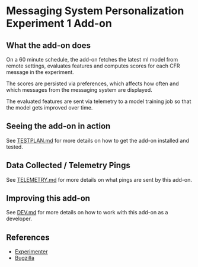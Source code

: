 # Messaging System Personalization Experiment 1 Add-on

## What the add-on does

On a 60 minute schedule, the add-on fetches the latest ml model from remote settings, evaluates features and computes scores for each CFR message in the experiment.

The scores are persisted via preferences, which affects how often and which messages from the messaging system are displayed.

The evaluated features are sent via telemetry to a model training job so that the model gets improved over time.

## Seeing the add-on in action

See [TESTPLAN.md](./docs/TESTPLAN.md) for more details on how to get the add-on installed and tested.

## Data Collected / Telemetry Pings

See [TELEMETRY.md](./docs/TELEMETRY.md) for more details on what pings are sent by this add-on.

## Improving this add-on

See [DEV.md](./docs/DEV.md) for more details on how to work with this add-on as a developer.

## References

- [Experimenter](https://experimenter.services.mozilla.com/experiments/messaging-system-personalization-experiment-1-accounts/)
- [Bugzilla](https://bugzilla.mozilla.org/show_bug.cgi?id=1594422)
